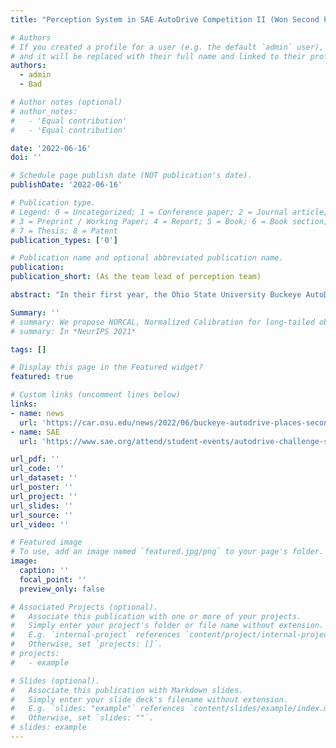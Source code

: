 ```yaml
---
title: "Perception System in SAE AutoDrive Competition II (Won Second Place)"

# Authors
# If you created a profile for a user (e.g. the default `admin` user), write the username (folder name) here
# and it will be replaced with their full name and linked to their profile.
authors:
  - admin
  - Bad

# Author notes (optional)
# author_notes:
#   - 'Equal contribution'
#   - 'Equal contribution'

date: '2022-06-16'
doi: ''

# Schedule page publish date (NOT publication's date).
publishDate: '2022-06-16'

# Publication type.
# Legend: 0 = Uncategorized; 1 = Conference paper; 2 = Journal article;
# 3 = Preprint / Working Paper; 4 = Report; 5 = Book; 6 = Book section;
# 7 = Thesis; 8 = Patent
publication_types: ['0']

# Publication name and optional abbreviated publication name.
publication: 
publication_short: (As the team lead of perception team)

abstract: "In their first year, the Ohio State University Buckeye AutoDrive team finished in second place in year one of the SAE AutoDrive Challenge II. Sponsored by SAE International and General Motors, Ohio State along with nine other universities are challenged with developing and demonstrating an autonomous vehicle (AV) that can navigate urban driving courses as described by SAE Level 4 automation in this four-year competition. Year one of the competition week was held June 6-12 in Ann Arbor, Michigan, and focused on the initial skillset required for designing and developing AVs. During the weeklong competition, the teams were tasked with achieving three objectives with a system integrated into a portable cart. A Traffic Light Challenge was performed where the cart was placed at intersections with various types and locations of traffic lights. The teams were scored on their accuracy of reporting the traffic light status over controller area network (CAN) communication. During the Highway Challenge, the cart was placed at various locations on the highway section of Ann Arbor’s M-City. Traffic barrels, cones, signs and static vehicles were placed on the road, and teams were judged on the accuracy of reporting these object locations over CAN communication. And finally, in the Dynamic Obstacle Challenge the carts were placed in three locations and the teams were required to accurately track and report their locations over CAN. The teams were also required to give presentations on the MathWorks Simulation Challenge where they performed Waypoint Following, Collision Avoidance, Traffic Light and Sign Interaction and route planning, waypoint following and requirement traceability, as well as a concept design report and project management report. The Buckeye AutoDrive team is comprised of undergraduate, masters and PhD students from Mechanical and Aerospace (MAE), Electrical and Computer (ECE), Computer Science (CSE) and Industrial Systems Engineering (ISE) and is advised by Research Associate Professor Qadeer Ahmed (MAE), Associate Professor Lisa Fiorentini (ECE) and Assistant Professor Harry Chao (CSE). The Buckeyes also were recognized for outstanding performance across various events throughout the competition, taking home an impressive six awards overall."

Summary: ''
# summary: We propose NORCAL, Normalized Calibration for long-tailed object detection and instance segmentation, a simple and straightforward recipe that reweighs the predicted scores of each class by its training sample size.
# summary: In *NeurIPS 2021*

tags: []

# Display this page in the Featured widget?
featured: true

# Custom links (uncomment lines below)
links:
- name: news
  url: 'https://car.osu.edu/news/2022/06/buckeye-autodrive-places-second-overall-inaugural-competition'
- name: SAE
  url: 'https://www.sae.org/attend/student-events/autodrive-challenge-series2'

url_pdf: ''
url_code: ''
url_dataset: ''
url_poster: ''
url_project: ''
url_slides: ''
url_source: ''
url_video: ''

# Featured image
# To use, add an image named `featured.jpg/png` to your page's folder.
image:
  caption: ''
  focal_point: ''
  preview_only: false

# Associated Projects (optional).
#   Associate this publication with one or more of your projects.
#   Simply enter your project's folder or file name without extension.
#   E.g. `internal-project` references `content/project/internal-project/index.md`.
#   Otherwise, set `projects: []`.
# projects:
#   - example

# Slides (optional).
#   Associate this publication with Markdown slides.
#   Simply enter your slide deck's filename without extension.
#   E.g. `slides: "example"` references `content/slides/example/index.md`.
#   Otherwise, set `slides: ""`.
# slides: example
---
```


<!-- {{% callout note %}}
Click the _Cite_ button above to demo the feature to enable visitors to import publication metadata into their reference management software.
{{% /callout %}}

{{% callout note %}}
Create your slides in Markdown - click the _Slides_ button to check out the example.
{{% /callout %}}

Supplementary notes can be added here, including [code, math, and images](https://wowchemy.com/docs/writing-markdown-latex/). -->

